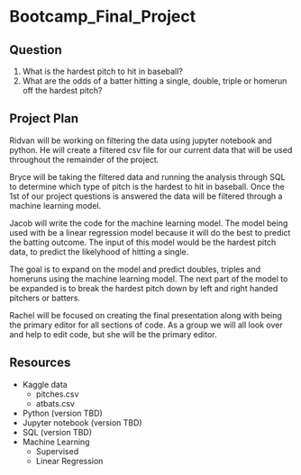 # Bootcamp_Final_Project

## Question

1. What is the hardest pitch to hit in baseball?
2. What are the odds of a batter hitting a single, double, triple or homerun off the hardest pitch?

## Project Plan

Ridvan will be working on filtering the data using jupyter notebook and python. He will create a filtered csv file for our current data that will be used throughout the remainder of the project. 

Bryce will be taking the filtered data and running the analysis through SQL to determine which type of pitch is the hardest to hit in baseball. Once the 1st of our project questions is answered the data will be filtered through a machine learning model.

Jacob will write the code for the machine learning model. The model being used with be a linear regression model because it will do the best to predict the batting outcome. The input of this model would be the hardest pitch data, to predict the likelyhood of hitting a single.

The goal is to expand on the model and predict doubles, triples and homeruns using the machine learning model. The next part of the model to be expanded is to break the hardest pitch down by left and right handed pitchers or batters.

Rachel will be focused on creating the final presentation along with being the primary editor for all sections of code. As a group we will all look over and help to edit code, but she will be the primary editor.

## Resources

- Kaggle data
    - pitches.csv
    - atbats.csv
- Python (version TBD)
- Jupyter notebook (version TBD)
- SQL (version TBD)
- Machine Learning
    - Supervised
    - Linear Regression